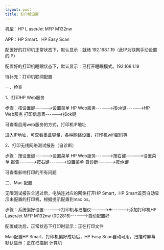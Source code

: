 ```yaml
---
layout: post
title: 打印机设置
---
```


机型：HP L aserJet MFP M132nw

APP：HP Smart、HP Easy Scan



配置好的打印机正常状态下，默认显示：就绪 192.168.1.19（此IP为联网手动设置的IP）

配置好的打印机睡眠状态下，默认显示：已打开睡眠模式。192.168.1.19



待补充：打印机联网配置



一、检查

1、打印HP Web服务

步骤：按设置键------>设置菜单 HP Web服务------>按ok键------>HP Web服务 打印信息表------>按ok键

可查看启用web服务的方式，打印机IP地址

进入IP地址，可查看墨盒容量，各种网络设置，打印机wifi密码等



2、打印无线网络测试报告（自诊断）

步骤：按设置键------>设置菜单 HP Web服务------>按右键------>设置菜单 报告------>按右键------>设置菜单 自诊断------>按ok键

可查看影响打印的所有问题



二、Mac 配置

无限测试报告全通过后，电脑连对应的网络打开HP Smart，HP Smart首页自动显示未配置的打印机，根据提示配置到mac os。

步骤：系统偏好设置------>打印机与扫描仪------>➕------>添加打印机HP LaserJet MFP M132nw (0D2816)------>自动配置好

配置成功后，正常状态下打印时显示：正在打印文件

Mac配置HP Smart、打印机偏好成功后，HP Easy Scan自动可用，扫描时屏幕默认显示：正在扫描到 计算机

